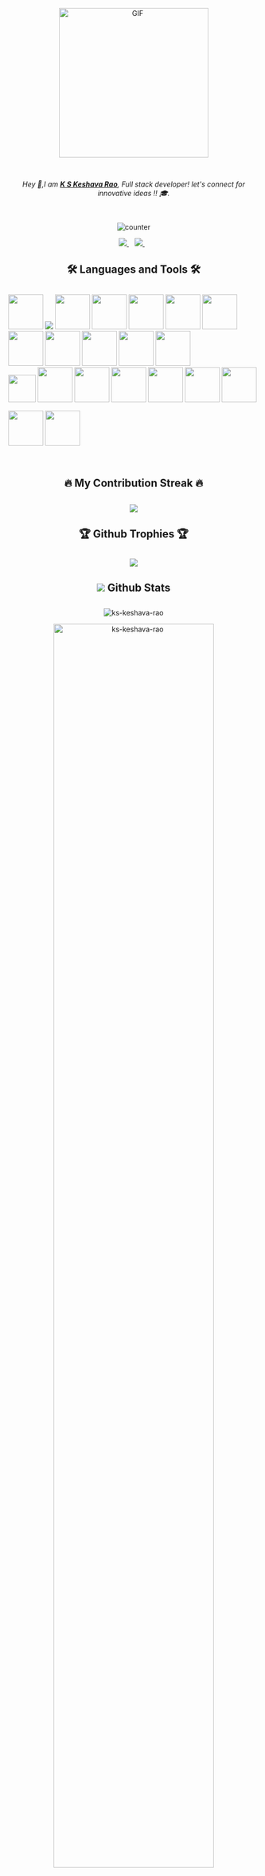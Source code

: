 <!-- <p align="center">
  <img src="https://media.giphy.com/media/MeJgB3yMMwIaHmKD4z/giphy.gif" width="30%">
</p>
<br> -->
<p align="center">
  <img alt="GIF" src="https://media3.giphy.com/media/zMukICnMEZmSf8zvXd/giphy.gif?cid=ecf05e47jj4bw0qm7a35f66e6kbhlsvhh0gb3oju8rsz2do3&ep=v1_gifs_search&rid=giphy.gif&ct=g&ct=g" width="300px" height="300px"/>
</p>
<br>
<p align=center ><i>Hey 👋,I am <strong><a href="https://github.com/ks-keshava-rao/" target="_blank">K S Keshava Rao</a></strong>, Full stack developer! let's connect for innovative ideas !! 🎓. </i>
</p>
<br>
<p align="center">
     <img src="https://profile-counter.glitch.me/{ks-keshava-rao}/count.svg"  alt="counter"/>
</p>
<p align='center'>
  
  <a href="https://www.linkedin.com/in/k-s-keshava-rao-97a7b2174" target="_blank">
    <img src="https://img.shields.io/badge/linkedin-%230077B5.svg?&style=for-the-badge&logo=linkedin&logoColor=white" />
  </a>&nbsp;&nbsp;
  <a href=""mailto:abc@example.com">
    <img src="https://img.shields.io/badge/Gmail-D14836?style=for-the-badge&logo=gmail&logoColor=white" />        
  </a>&nbsp;&nbsp;
  
</p>

### <h2 align="center">🛠️ Languages and Tools 🛠️<h2/>

<p align="center">

<!--   <code><img width="70px" src="https://img.icons8.com/color/2x/react-native.png"></code> -->
<!--   <code><img height="70px" src="https://cdn.worldvectorlogo.com/logos/nextjs-3.svg"></code> -->
  <code><img width="70px" src="https://img.icons8.com/color/2x/nodejs.png"></code>
  <code><img src="https://www.vectorlogo.zone/logos/expressjs/expressjs-ar21.svg"></code>
  <code><img width="70px"  src="https://img.icons8.com/color/2x/javascript.png"></code>
  <code><img width="70px"  src="https://www.vectorlogo.zone/logos/reactjs/reactjs-icon.svg"></code>
  <code><img width="70px"  src="https://www.vectorlogo.zone/logos/unity3d/unity3d-icon.svg"></code>
  <code><img width="70px"  src="https://www.vectorlogo.zone/logos/opencv/opencv-icon.svg"></code>
  <code><img width="70px"  src="https://www.vectorlogo.zone/logos/github/github-icon.svg"></code>
  <code><img width="70px"  src="https://img.icons8.com/color/2x/python.png"></code>
  <code ><img width="70px" width="50px" src="https://img.icons8.com/color/2x/html-5.png"></code>
  <code><img width="70px"  src="https://img.icons8.com/color/2x/css3.png"></code>
  <code><img width="70px" src="https://img.icons8.com/color/50/000000/git.png"/></code>
  <code><img width="70px" src="https://img.icons8.com/fluent/50/000000/console.png"/></code>
  <code> <img  width="55px" src="https://github.com/bestofjs/bestofjs-webui/blob/master/public/logos/vscode.svg"></code>
  <code><img width="70px" src="https://img.icons8.com/color/50/000000/firebase.png"/></code>
  <code><img width="70px" src="https://img.icons8.com/color/50/000000/redux.png"/></code>
  <code><img width="70px" src="https://www.vectorlogo.zone/logos/getbootstrap/getbootstrap-icon.svg"/></code>
  <code><img width="70px"  src="https://www.vectorlogo.zone/logos/redis/redis-icon.svg"></code>
  <code><img width="70px"  src="https://www.vectorlogo.zone/logos/google_cloud/google_cloud-icon.svg"></code>
<code><img width="70px"  src="https://www.vectorlogo.zone/logos/java/java-icon.svg"></code>

  <code><img width="70px"  src="https://www.vectorlogo.zone/logos/gradle/gradle-ar21.svg"></code>
  <code><img width="70px"  src="https://www.vectorlogo.zone/logos/springio/springio-ar21.svg"></code>


</p>
</br>

### <h2 align="center">🔥 My Contribution Streak 🔥<h2/>

<p align="center">
  <a href="https://github.com/ks-keshava-rao/github-readme-streak-stats">
    <img src="https://github-readme-streak-stats.herokuapp.com/?user=ks-keshava-rao&count_private=true&theme=dark&hide_border=true&background=0D1117&stroke=0000"/>
  </a>

### <h2 align="center">🏆 Github Trophies 🏆<h2/>

<p align="center">
  <a href="https://github.com/ryo-ma/github-profile-trophy" target="_blank">
    <img src="https://github-profile-trophy.vercel.app/?username=ks-keshava-rao&row=2&column=4&margin-w=8&margin-h=8&theme=gruvbox&count_private=true"/>
  </a>
</p>

### <h2 align="center"><img src="https://cutt.ly/KblcWC8"> Github Stats<h2/>



<p align="center">
<img src="https://github-readme-stats.vercel.app/api?username=ks-keshava-rao&show_icons=true&theme=gotham&count_private=true" alt="ks-keshava-rao" />
</p>

  
<p align="center">
<img width="80%" height="80%" src="https://github-readme-activity-graph.vercel.app/graph?username=ks-keshava-rao&theme=react-dark&count_private=true" alt="ks-keshava-rao" />
</p>


<br/>
<br/>


<p align="center">
  <a href='https://www.linkedin.com/in/k-s-keshava-rao-97a7b2174'>
    <b><i>Let's connect!</i></b>
  </a>
 </p>
